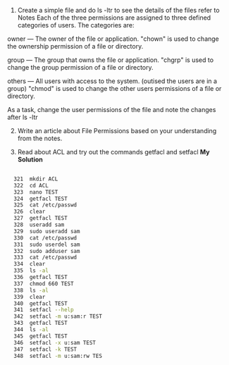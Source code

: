 1. Create a simple file and do ls -ltr to see the details of the files refer to Notes
Each of the three permissions are assigned to three defined categories of users. The categories are:

 owner   —   The owner of the file or  application.
"chown" is used to change the ownership permission of a file or directory.

 group   —   The group that owns the file or application.
"chgrp" is used to change the group permission of a file or directory.

 others  —   All users with access to the system. (outised the users are in a group)
"chmod" is used to change the other users permissions of a file or directory.

As a task, change the user permissions of the file and note the changes after ls -ltr

2. Write an article about File Permissions based on your understanding from the notes.

3. Read about ACL and try out the commands getfacl and setfacl
   **My Solution**
```bash
   
  321  mkdir ACL
  322  cd ACL
  323  nano TEST
  324  getfacl TEST 
  325  cat /etc/passwd
  326  clear
  327  getfacl TEST 
  328  useradd sam
  329  sudo useradd sam
  330  cat /etc/passwd
  331  sudo userdel sam
  332  sudo adduser sam
  333  cat /etc/passwd
  334  clear
  335  ls -al
  336  getfacl TEST 
  337  chmod 660 TEST 
  338  ls -al
  339  clear
  340  getfacl TEST 
  341  setfacl --help
  342  setfacl -m u:sam:r TEST 
  343  getfacl TEST 
  344  ls -al
  345  getfacl TEST
  346  setfacl -x u:sam TEST
  347  setfacl -k TEST
  348  setfacl -m u:sam:rw TES
  
  ```
